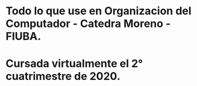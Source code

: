 # Todo lo que use en Organizacion del Computador - Catedra Moreno - FIUBA.


# Cursada virtualmente el 2° cuatrimestre de 2020.
